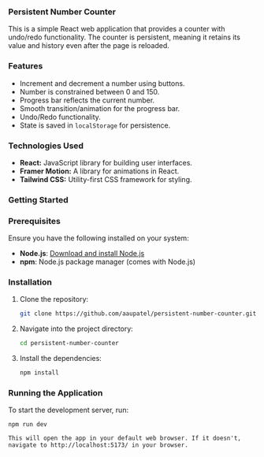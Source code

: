 ### Persistent Number Counter

This is a simple React web application that provides a counter with undo/redo functionality. The counter is persistent, meaning it retains its value and history even after the page is reloaded.

### Features

- Increment and decrement a number using buttons.
- Number is constrained between 0 and 150.
- Progress bar reflects the current number.
- Smooth transition/animation for the progress bar.
- Undo/Redo functionality.
- State is saved in `localStorage` for persistence.

### Technologies Used

- **React:** JavaScript library for building user interfaces.
- **Framer Motion:** A library for animations in React.
- **Tailwind CSS:** Utility-first CSS framework for styling.

### Getting Started

### Prerequisites

Ensure you have the following installed on your system:

- **Node.js**: [Download and install Node.js](https://nodejs.org/)
- **npm**: Node.js package manager (comes with Node.js)

### Installation

1. Clone the repository:

   ```bash
   git clone https://github.com/aaupatel/persistent-number-counter.git

2. Navigate into the project directory:

   ```bash
   cd persistent-number-counter

3. Install the dependencies:

   ```bash
   npm install

### Running the Application
   To start the development server, run:

   ```base
   npm run dev

This will open the app in your default web browser. If it doesn't, navigate to http://localhost:5173/ in your browser.